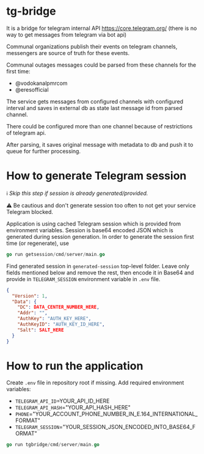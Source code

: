 # tg-bridge

It is a bridge for telegram internal API https://core.telegram.org/ (there is no way to get messages from telegram via bot api)

Communal organizations publish their events on telegram channels, messengers are source of truth for these events.

Communal outages messages could be parsed from these channels for the first time:

* @vodokanalpmrcom
* @eresofficial

The service gets messages from configured channels with configured interval and saves in external db as state last message id from parsed channel.

There could be configured more than one channel because of restrictions of telegram api.

After parsing, it saves original message with metadata to db and push it to queue for further processing.


# How to generate Telegram session

ℹ️ _Skip this step if session is already generated/provided._

⚠️ Be cautious and don't generate session too often to not get your service Telegram blocked.

Application is using cached Telegram session which is provided from environment variables.
Session is base64 encoded JSON which is generated during session generation.
In order to generate the session first time (or regenerate), use
```go
go run getsession/cmd/server/main.go
```

Find generated session in `generated-session` top-level folder.
Leave only fields mentioned below and remove the rest, then encode it in Base64 and provide in
`TELEGRAM_SESSION` environment variable in `.env` file.
```json
{
  "Version": 1,
  "Data": {
    "DC": DATA_CENTER_NUMBER_HERE,
    "Addr": "",
    "AuthKey": "AUTH_KEY_HERE",
    "AuthKeyID": "AUTH_KEY_ID_HERE",
    "Salt": SALT_HERE
  }
}
```


# How to run the application
Create `.env` file in repository root if missing.
Add required environment variables:
- `TELEGRAM_API_ID`=YOUR_API_ID_HERE
- `TELEGRAM_API_HASH`="YOUR_API_HASH_HERE"
- `PHONE`="YOUR_ACCOUNT_PHONE_NUMBER_IN_E.164_INTERNATIONAL_FORMAT"
- `TELEGRAM_SESSION`="YOUR_SESSION_JSON_ENCODED_INTO_BASE64_FORMAT"


```go
go run tgbridge/cmd/server/main.go
```
